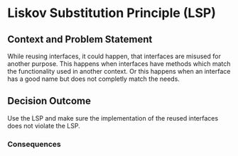 # Liskov Substitution Principle (LSP)

## Context and Problem Statement

While reusing interfaces, it could happen, that interfaces are misused for another purpose. This happens when interfaces have methods which match the functionality used in another context. Or this happens when an interface has a good name but does not completly match the needs.

## Decision Outcome

Use the LSP and make sure the implementation of the reused interfaces does not violate the LSP.

### Consequences
